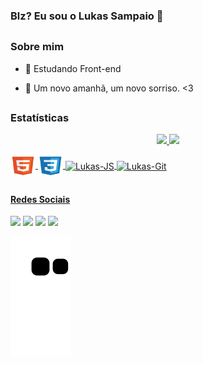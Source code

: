 ### Blz? Eu sou o Lukas Sampaio 👋

  ##

### Sobre mim

- 🌱 Estudando Front-end
- 🌻 Um novo amanhã, um novo sorriso. <3

  ##
  
### Estatísticas

<div align="center">
  <a href="https://github.com/lukassampaio">
  <img width="48%" src="https://github-readme-stats.vercel.app/api?username=lukassampaio&show_icons=true&theme=dark&include_all_commits=true&count_private=true"/>
  <img width="48%" src="https://github-readme-stats.vercel.app/api/top-langs/?username=lukassampaio&layout=compact&langs_count=7&theme=dark"/>
</div>

<div style="display: inline_block"><br>
  <img align="center" alt="Lukas-HTML" height="30" width="40" src="https://raw.githubusercontent.com/devicons/devicon/master/icons/html5/html5-original.svg">
  <img align="center" alt="Lukas-CSS" height="30" width="40" src="https://raw.githubusercontent.com/devicons/devicon/master/icons/css3/css3-original.svg">
  <img align="center" alt="Lukas-JS" height="30" width="40" src="https://cdn.jsdelivr.net/gh/devicons/devicon/icons/javascript/javascript-plain.svg" />
  <img align="center" alt="Lukas-Git" height="30" width="40" src="https://cdn.jsdelivr.net/gh/devicons/devicon/icons/git/git-original.svg" />
</div>

  ##

#### Redes Sociais
<div>
  <a href="https://www.instagram.com/lukass_sampaio" target="_blank"><img src="https://img.shields.io/badge/-Instagram-%23E4405F?style=for-the-badge&logo=instagram&logoColor=white" target="_blank"></a>
  <a href="https://www.linkedin.com/in/lukas-sampaio-87b80818a/" target"_blank"><img src="https://img.shields.io/badge/LinkedIn-0077B5?style=for-the-badge&logo=linkedin&logoColor=white" target="_blank"></a>	
  <a href="https://twitter.com/lukass_sampaio" target"_blank"><img src="https://img.shields.io/badge/Twitter-1DA1F2?style=for-the-badge&logo=twitter&logoColor=white" target="_blank"></a>
  <a href="https://t.me/LksBRZ" target="_blank"><img src="https://img.shields.io/badge/Telegram-2CA5E0?style=for-the-badge&logo=telegram&logoColor=white" target="blank"></a>
  
![Snake animation](https://github.com/lukassampaio/lukassampaio/blob/output/github-contribution-grid-snake.svg)  
  
</div
